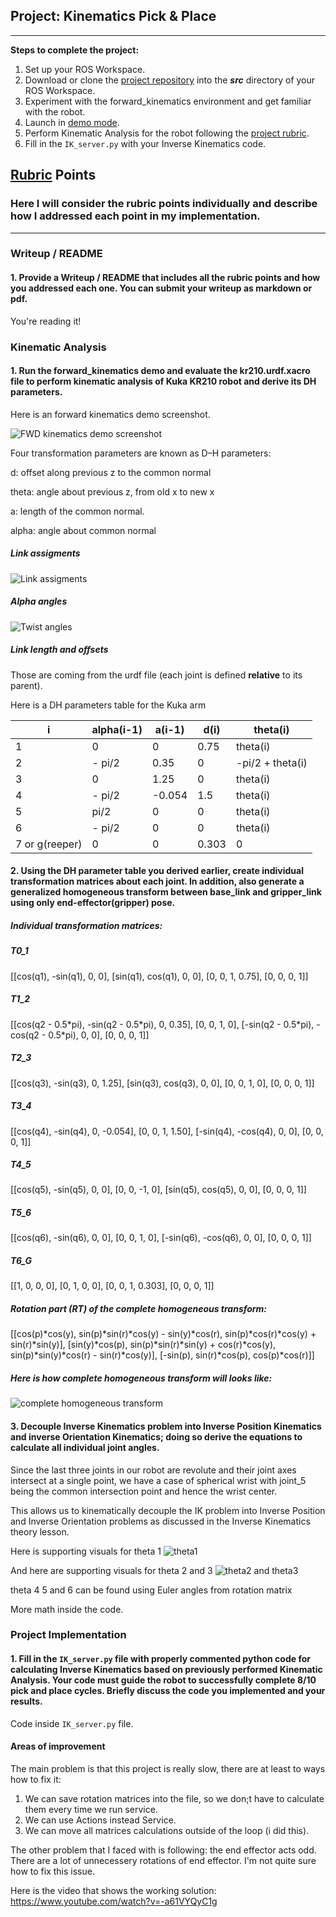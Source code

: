 ## Project: Kinematics Pick & Place
---

**Steps to complete the project:**  

1. Set up your ROS Workspace.
2. Download or clone the [project repository](https://github.com/udacity/RoboND-Kinematics-Project) into the ***src*** directory of your ROS Workspace.  
3. Experiment with the forward_kinematics environment and get familiar with the robot.
4. Launch in [demo mode](https://classroom.udacity.com/nanodegrees/nd209/parts/7b2fd2d7-e181-401e-977a-6158c77bf816/modules/8855de3f-2897-46c3-a805-628b5ecf045b/lessons/91d017b1-4493-4522-ad52-04a74a01094c/concepts/ae64bb91-e8c4-44c9-adbe-798e8f688193).
5. Perform Kinematic Analysis for the robot following the [project rubric](https://review.udacity.com/#!/rubrics/972/view).
6. Fill in the `IK_server.py` with your Inverse Kinematics code. 


[//]: # (Image References)

[image1]: ./kuka_arm.png
[image2]: ./link_assigments.png
[image3]: ./matrix.png
[image4]: ./theta1.jpg
[image5]: ./theta2-3.png
[image6]: ./twist.png


## [Rubric](https://review.udacity.com/#!/rubrics/972/view) Points
### Here I will consider the rubric points individually and describe how I addressed each point in my implementation.  

---
### Writeup / README

#### 1. Provide a Writeup / README that includes all the rubric points and how you addressed each one.  You can submit your writeup as markdown or pdf.  

You're reading it!

### Kinematic Analysis
#### 1. Run the forward_kinematics demo and evaluate the kr210.urdf.xacro file to perform kinematic analysis of Kuka KR210 robot and derive its DH parameters.

Here is an forward kinematics demo screenshot. 

![FWD kinematics demo screenshot][image1]

Four transformation parameters are known as D–H parameters:

d:     offset along previous z to the common normal

theta: angle about previous z, from old x to new x

a:     length of the common normal.

alpha: angle about common normal

##### Link assigments 
![Link assigments][image2]

##### Alpha angles 
![Twist angles][image6]

##### Link length and offsets
Those are coming from the urdf file (each joint is defined **relative** to its parent).

Here is a DH parameters table for the Kuka arm

i | alpha(i-1) | a(i-1) | d(i) | theta(i)
--- | --- | --- | --- | ---
1| 0 | 0 | 0.75 |theta(i)
2 | - pi/2 | 0.35 | 0 | -pi/2 + theta(i)
3 | 0 | 1.25 | 0 | theta(i)
4 | - pi/2 | -0.054 | 1.5 | theta(i)
5 | pi/2 | 0 | 0 | theta(i)
6 | - pi/2 | 0 | 0 | theta(i)
7 or g(reeper) | 0 | 0 | 0.303 | 0




#### 2. Using the DH parameter table you derived earlier, create individual transformation matrices about each joint. In addition, also generate a generalized homogeneous transform between base_link and gripper_link using only end-effector(gripper) pose.

##### Individual transformation matrices:
##### T0_1
[[cos(q1), -sin(q1), 0, 0],
[sin(q1), cos(q1), 0, 0],
[0, 0, 1, 0.75],
[0, 0, 0, 1]]
##### T1_2
[[cos(q2 - 0.5\*pi), -sin(q2 - 0.5\*pi),
0, 0.35], [0, 0, 1, 0],
[-sin(q2 - 0.5\*pi),
-cos(q2 - 0.5\*pi), 0, 0],
[0, 0, 0, 1]]
##### T2_3
[[cos(q3), -sin(q3), 0, 1.25],
[sin(q3), cos(q3), 0, 0],
[0, 0, 1, 0],
[0, 0, 0, 1]]
##### T3_4
[[cos(q4), -sin(q4), 0, -0.054],
[0, 0, 1, 1.50], 
[-sin(q4), -cos(q4), 0, 0],
[0, 0, 0, 1]]
##### T4_5
[[cos(q5), -sin(q5), 0, 0], 
[0, 0, -1, 0], 
[sin(q5), cos(q5), 0, 0], 
[0, 0, 0, 1]]
##### T5_6
[[cos(q6), -sin(q6), 0, 0], 
[0, 0, 1, 0], 
[-sin(q6), -cos(q6), 0, 0], 
[0, 0, 0, 1]]
##### T6_G
[[1, 0, 0, 0], 
[0, 1, 0, 0], 
[0, 0, 1, 0.303], 
[0, 0, 0, 1]]

##### Rotation part (RT) of the complete homogeneous transform:
[[cos(p)*cos(y), sin(p)*sin(r)*cos(y) - sin(y)*cos(r), sin(p)*cos(r)*cos(y) + sin(r)*sin(y)], [sin(y)*cos(p), sin(p)*sin(r)*sin(y) + cos(r)*cos(y), sin(p)*sin(y)*cos(r) - sin(r)*cos(y)], [-sin(p), sin(r)*cos(p), cos(p)*cos(r)]]

##### Here is how complete homogeneous transform will looks like:
![complete homogeneous transform][image3]

#### 3. Decouple Inverse Kinematics problem into Inverse Position Kinematics and inverse Orientation Kinematics; doing so derive the equations to calculate all individual joint angles.

Since the last three joints in our robot are revolute and their joint axes intersect at a single point, we have a case of spherical wrist with joint_5 being the common intersection point and hence the wrist center.

This allows us to kinematically decouple the IK problem into Inverse Position and Inverse Orientation problems as discussed in the Inverse Kinematics theory lesson.

Here is supporting visuals for theta 1
![theta1][image4]

And here are supporting visuals for theta 2 and 3
![theta2 and theta3][image5]

theta 4 5 and 6 can be found using Euler angles from rotation matrix

More math inside the code.

### Project Implementation

#### 1. Fill in the `IK_server.py` file with properly commented python code for calculating Inverse Kinematics based on previously performed Kinematic Analysis. Your code must guide the robot to successfully complete 8/10 pick and place cycles. Briefly discuss the code you implemented and your results. 


Code inside `IK_server.py` file.

#### Areas of improvement
The main problem is that this project is really slow, there are at least to ways how to fix it:
1. We can save rotation matrices into the file, so we don;t have to calculate them every time we run service.
2. We can use Actions instead Service.
3. We can move all matrices calculations outside of the loop (i did this).

The other problem that I faced with is following: the end effector acts odd. There are a lot of unnecessery rotations of end effector. I'm not quite sure how to fix this issue.

Here is the video that shows the working solution:
https://www.youtube.com/watch?v=-a61VYQyC1g





